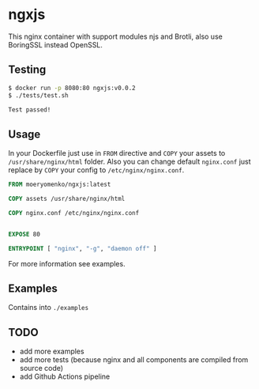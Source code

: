 # ngxjs
This nginx container with support modules njs and Brotli, also use BoringSSL instead OpenSSL.

## Testing

```bash
$ docker run -p 8080:80 ngxjs:v0.0.2
$ ./tests/test.sh

Test passed!
```

## Usage

In your Dockerfile just use in `FROM` directive and `COPY` your assets to `/usr/share/nginx/html` folder.
Also you can change default `nginx.conf` just replace by `COPY` your config to `/etc/nginx/nginx.conf`.

```Dockerfile
FROM moeryomenko/ngxjs:latest

COPY assets /usr/share/nginx/html

COPY nginx.conf /etc/nginx/nginx.conf


EXPOSE 80

ENTRYPOINT [ "nginx", "-g", "daemon off" ]
```

For more information see examples.

## Examples

Contains into `./examples`

## TODO

* add more examples
* add more tests (because nginx and all components are compiled from source code)
* add Github Actions pipeline
